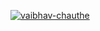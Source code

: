[![vaibhav-chauthe](https://circleci.com/gh/vaibhav-chauthe/vaibhav567.svg?style=svg)](https://app.circleci.com/pipelines/github/vaibhav-chauthe/vaibhav567?branch=main&filter=all)
